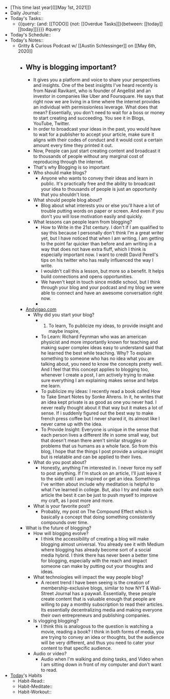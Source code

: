 - [This time last year]([[May 1st, 2021]])
- Daily Journal::
- Today's Tasks::
    - {{query: {and: [[TODO]] {not: [[Overdue Tasks]]}{between: [[today]] [[today]]}}}} #query
- Today's Schedule::
- Today's Notes::
    - Gritty & Curious Podcast w/ [[Austin Schlessinger]] on [[May 6th, 2020]]
        - ## Why is blogging important?
            - It gives you a platform and voice to share your perspectives and insights. One of the best insights I've heard recently is from Naval Ravikant, who is founder of Angellist and an investor in companies like Uber and Foursquare. He says that right now we are living in a time where the internet provides an individual with permissionless leverage. What does that mean? Essentially, you don't need to wait for a boss or money to start creating and succeeding. You see it in Blogs, YouTube, Twitter. 
            - In order to broadcast your ideas in the past, you would have to wait for a publisher to accept your article, make sure it aligns with their codes of conduct and it would cost a certain amount every time they printed it out.
            - Now, People can just start creating content and broadcast it to thousands of people without any marginal cost of reproducing through the internet.
            - That's why Blogging is so important
            - Who should make blogs?
                - Anyone who wants to convey their ideas and learn in public. It's practically free and the ability to broadcast your idea to thousands of people is just an opportunity that you shouldn't lose. 
            - What should people blog about?
                - Blog about what interests you or else you'll have a lot of trouble putting words on paper or screen. And even if you don't you will lose motivation easily and quickly.
            - What lessons can people learn from blogging?
                - How to Write in the 21st century. I don't if I am qualified to say this because I personally don't think I'm a great writer yet, but I have noticed that when I am writing, I am getting to the point far quicker than before and am writing in a way that does not have extra fluff, which I think is especially important now. I want to credit David Perell's tips on his twitter who has really influenced the way I write.
                - I wouldn't call this a lesson, but more so a benefit. It helps build connections and opens opportunities. 
                - We haven't kept in touch since middle school, but I think through your blog and your podcast and my blog we were able to connect and have an awesome conversation right now.
                - 
        - [Andyjgao.com](https://www.google.com/url?q=http://Andyjgao.com&sa=D&usd=2&usg=AOvVaw2LqNZeKEIYlwkdwBTSEtkr)
            - Why did you start your blog?
                - 1) To learn, To publicize my ideas, to provide insight and maybe inspire, 
                - To Learn: Richard Feynman who was an american physicist and more importantly known for teaching  and making super complex ideas easy to understand said that he learned the best while teaching. Why? To explain something to someone who has no idea what you are talking about, you need to know the concepts pretty well. And I feel that this concept applies to blogging too, whenever I create a post, I am actively trying to make sure everything I am explaining makes sense and helps me learn. 
                - To publicize my ideas: I recently read a book called How to Take Smart Notes by Sonke Ahrens. In it, he writes that an idea kept private is as good as one you never had. I never really thought about it that way but it makes a lot of sense. If i suddenly figured out the best way to make french press coffee but I never shared it, its almost like I never came up with the idea. 
                - To Provide Insight: Everyone is unique in the sense that each person lives a different life in some small way, but that doesn't mean there aren't similar struggles or problems that us humans as a whole face. So from this blog, I hope that the things I post provide a unique insight but is relatable and can be applied to their lives. 
            - What do you post about?
                - Honestly, anything I'm interested in. I never force my self to post anything. If I'm stuck on an article, I'll just leave it to the side until I am inspired or get an idea. Somethings I've written about include why meditation is helpful to what I've learned in college. But, also I try and make each article the best it can be just to push myself to improve my craft, as I post more and more. 
            - What is your favorite post?
                - Probably, my post on The Compound Effect which is basically a concept that doing something consistently compounds over time. 
        - What is the future of blogging?
            - How will blogging evolve?
                - I think the accessibility of creating a blog will make blogging almost universal. You already see it with Medium where blogging has already become sort of a social media hybrid. I think there has never been a better time for blogging, especially with the reach and impact someone can make by putting out your thoughts and ideas.
            - What technologies will impact the way people blog?
                - A recent trend I have been seeing is the creation of membership-exclusive blogs, similar to how NYT & Wall-Street Journal has a paywall. Essentially, these people create content that is valuable enough that people are willing to pay a monthly subscription to read their articles. Its essentially decentralizing media and making everyone their own entrepreneurs and publishing companies.
            - Is vlogging blogging?
                - I think this is analogous to the question is watching a movie, reading a book? I think in both forms of media, you are trying to convey an idea or thoughts, but  the audience will be very different, and thus you need to cater your content to that specific audience.  
            - Audio or video?
                - Audio when I'm walking and doing tasks, and Video when I am sitting down in front of my computer and don't want to read.
- [Today]([[today]])'s Habits
    - Habit-Read::
    - Habit-Meditate::
    - Habit-Workout::
